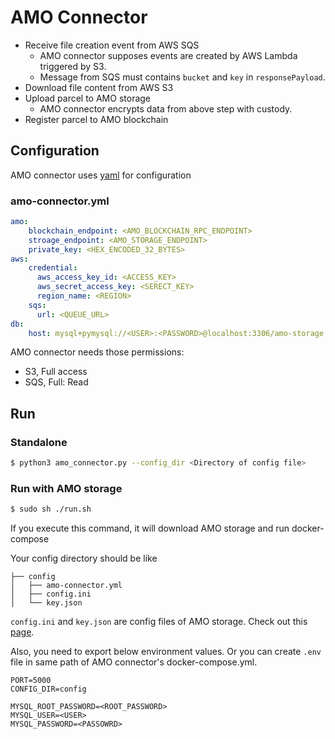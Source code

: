 # AMO Connector

- Receive file creation event from AWS SQS
    - AMO connector supposes events are created by AWS Lambda triggered by S3.
    - Message from SQS must contains `bucket` and `key` in `responsePayload`.
- Download file content from AWS S3
- Upload parcel to AMO storage
    - AMO connector encrypts data from above step with custody.
- Register parcel to AMO blockchain

## Configuration

AMO connector uses [yaml](https://github.com/yaml/pyyaml) for configuration

### amo-connector.yml

```yaml
amo:
    blockchain_endpoint: <AMO_BLOCKCHAIN_RPC_ENDPOINT>
    stroage_endpoint: <AMO_STORAGE_ENDPOINT>
    private_key: <HEX_ENCODED_32_BYTES>
aws:
    credential:
      aws_access_key_id: <ACCESS_KEY>
      aws_secret_access_key: <SERECT_KEY>
      region_name: <REGION>
    sqs:
      url: <QUEUE_URL>
db:
    host: mysql+pymysql://<USER>:<PASSWORD>@localhost:3306/amo-storage
```

AMO connector needs those permissions:
- S3, Full access
- SQS, Full: Read

## Run

### Standalone

```bash
$ python3 amo_connector.py --config_dir <Directory of config file>
```

### Run with AMO storage

```bash
$ sudo sh ./run.sh
``` 

If you execute this command, it will download AMO storage and run docker-compose

Your config directory should be like

```
├── config
│   ├── amo-connector.yml
│   ├── config.ini
│   └── key.json
```

`config.ini` and `key.json` are config files of AMO storage.
Check out this [page](https://github.com/amolabs/amo-storage/blob/master/README.md#configurations).

Also, you need to export below environment values. Or you can create `.env` file in
same path of AMO connector's docker-compose.yml.

```
PORT=5000
CONFIG_DIR=config

MYSQL_ROOT_PASSWORD=<ROOT_PASSWORD>
MYSQL_USER=<USER>
MYSQL_PASSWORD=<PASSOWRD>
```
